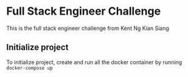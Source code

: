 Full Stack Engineer Challenge
=============================

This is the full stack engineer challenge from Kent Ng Kian Siang

## Initialize project
To initialize project, create and run all the docker container by running `docker-compose up`
